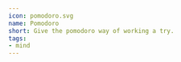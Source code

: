 ```yaml
---
icon: pomodoro.svg
name: Pomodoro
short: Give the pomodoro way of working a try.
tags:
- mind
---
```

